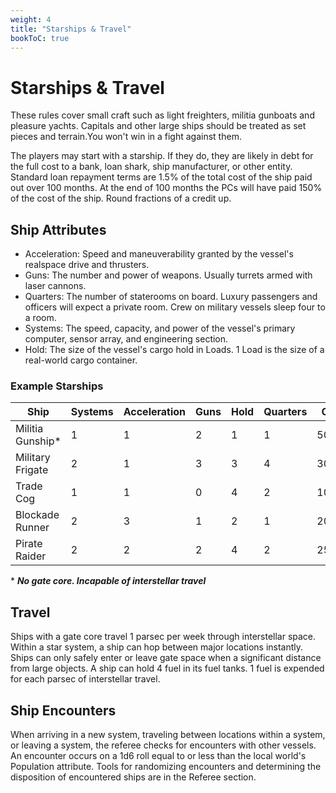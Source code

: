 ```yaml
---
weight: 4
title: "Starships & Travel"
bookToC: true
---
```


# Starships & Travel
These rules cover small craft such as light freighters, militia gunboats and pleasure yachts. Capitals and other large ships should be treated as set pieces and terrain.You won't win in a fight against them.

The players may start with a starship. If they do, they are likely in debt for the full cost to a bank, loan shark, ship manufacturer, or other entity. Standard loan repayment terms are 1.5% of the total cost of the ship paid out over 100 months. At the end of 100 months the PCs will have paid 150% of the cost of the ship. Round fractions of a credit up.

## Ship Attributes
* Acceleration: Speed and maneuverability granted by the vessel's realspace drive and thrusters.
* Guns: The number and power of weapons. Usually turrets armed with laser cannons.
* Quarters: The number of staterooms on board. Luxury passengers and officers will expect a private room. Crew on military vessels sleep four to a room.
* Systems: The speed, capacity, and power of the vessel's primary computer, sensor array, and engineering section.
* Hold: The size of the vessel's cargo hold in Loads. 1 Load is the size of a real-world cargo container.

### Example Starships

| Ship | Systems | Acceleration | Guns | Hold     | Quarters | Cost |
|------|---------|-------------|------|----------|-----------|-|
| Militia Gunship* | 1 | 1 | 2 | 1 | 1 | 500c | 
| Military Frigate | 2 | 1 | 3 | 3 | 4 | 3000c |
| Trade Cog | 1 | 1 | 0 | 4 | 2 | 1000c |
| Blockade Runner | 2 | 3 | 1 | 2 | 1 | 2000c |
| Pirate Raider | 2 | 2 | 2 | 4 | 2 | 2500c |

\* ***No gate core. Incapable of interstellar travel***

## Travel
Ships with a gate core travel 1 parsec per week through interstellar space. Within a star system, a ship can hop between major locations instantly. Ships can only safely enter or leave gate space when a significant distance from large objects. A ship can hold 4 fuel in its fuel tanks. 1 fuel is expended for each parsec of interstellar travel.

## Ship Encounters
When arriving in a new system, traveling between locations within a system, or leaving a system, the referee checks for encounters with other vessels. An encounter occurs on a 1d6 roll equal to or less than the local world's Population attribute. Tools for randomizing encounters and determining the disposition of encountered ships are in the Referee section.